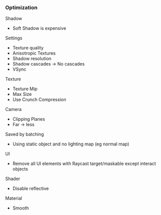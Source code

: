### Optimization 

Shadow
 - Soft Shadow is expensive 

Settings
 - Texture quality
 - Anisotropic Textures
 - Shadow resolution
 - Shadow cascades -> No cascades
 - VSync

Texture 
 - Texture Mip
 - Max Size
 - Use Crunch Compression

Camera
 - Clipping Planes
 - Far -> less

Saved by batching
 - Using static object and no lighting map (eg normal map)

UI
 - Remove all UI elements with Raycast target/maskable except interact objects 

Shader
 - Disable reflective 

Material 
 - Smooth
